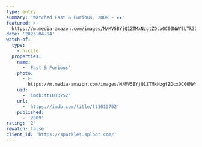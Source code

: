 ```yaml
---
type: entry
summary: 'Watched Fast & Furious, 2009 - ★★'
featured: >-
  https://m.media-amazon.com/images/M/MV5BYjQ1ZTMxNzgtZDcxOC00NWY5LTk3ZjAtYzRhMDhlNDZlOWEzXkEyXkFqcGdeQXVyNzkwMjQ5NzM@._V1_SX300.jpg
date: '2023-04-04'
watch-of:
  type:
    - h-cite
  properties:
    name:
      - 'Fast & Furious'
    photo:
      - >-
        https://m.media-amazon.com/images/M/MV5BYjQ1ZTMxNzgtZDcxOC00NWY5LTk3ZjAtYzRhMDhlNDZlOWEzXkEyXkFqcGdeQXVyNzkwMjQ5NzM@._V1_SX300.jpg
    uid:
      - 'imdb:tt1013752'
    url:
      - 'https://imdb.com/title/tt1013752'
    published:
      - '2009'
rating: '2'
rewatch: false
client_id: 'https://sparkles.sploot.com/'
---
```

